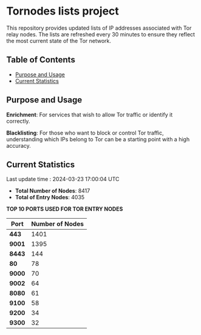 # Tornodes lists project

This repository provides updated lists of IP addresses associated with Tor relay nodes. The lists are refreshed every 30 minutes to ensure they reflect the most current state of the Tor network.

## Table of Contents

- [Purpose and Usage](#purpose-and-usage)
- [Current Statistics](#current-statistics)


## Purpose and Usage

**Enrichment**: For services that wish to allow Tor traffic or identify it correctly.

**Blacklisting**: For those who want to block or control Tor traffic, understanding which IPs belong to Tor can be a starting point with a high accuracy.

## Current Statistics

Last update time : 2024-03-23 17:00:04 UTC

- **Total Number of Nodes**: 8417
- **Total of Entry Nodes**: 4035

**TOP 10 PORTS USED FOR TOR ENTRY NODES**

| **Port** | **Number of Nodes** |
|------|-----------------|
| **443**   | 1401  |
| **9001**   | 1395  |
| **8443**   | 144  |
| **80**   | 78  |
| **9000**   | 70  |
| **9002**   | 64  |
| **8080**   | 61  |
| **9100**   | 58  |
| **9200**   | 34  |
| **9300**   | 32  |


